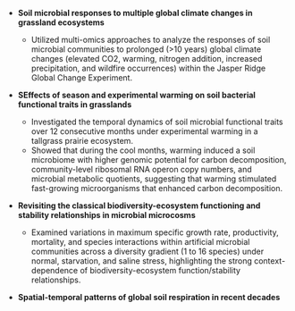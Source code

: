 - <strong>Soil microbial responses to multiple global climate changes in grassland ecosystems</strong>
	- Utilized multi-omics approaches to analyze the responses of soil microbial communities to prolonged (>10 years) global climate changes (elevated CO2, warming, nitrogen addition, increased precipitation, and wildfire occurrences) within the Jasper Ridge Global Change Experiment.


- <strong>SEffects of season and experimental warming on soil bacterial functional traits in grasslands</strong>
	- Investigated the temporal dynamics of soil microbial functional traits over 12 consecutive months under experimental warming in a tallgrass prairie ecosystem.
	- Showed that during the cool months, warming induced a soil microbiome with higher genomic potential for carbon decomposition, community-level ribosomal RNA operon copy numbers, and microbial metabolic quotients, suggesting that warming stimulated fast-growing microorganisms that enhanced carbon decomposition.


- <strong>Revisiting the classical biodiversity-ecosystem functioning and stability relationships in microbial microcosms</strong>
	- Examined variations in maximum specific growth rate, productivity, mortality, and species interactions within artificial microbial communities across a diversity gradient (1 to 16 species) under normal, starvation, and saline stress, highlighting the strong context-dependence of biodiversity-ecosystem function/stability relationships.


- <strong>Spatial-temporal patterns of global soil respiration in recent decades</strong>
